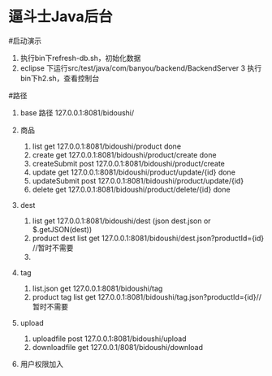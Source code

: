 逼斗士Java后台
======
#启动演示
1. 执行bin下refresh-db.sh，初始化数据
2. eclipse 下运行src/test/java/com/banyou/backend/BackendServer
3  执行bin下h2.sh，查看控制台

#路径
1. base 路径 127.0.0.1:8081/bidoushi/

2. 商品
    1. list get 127.0.0.1:8081/bidoushi/product                     done 
    2. create get 127.0.0.1:8081/bidoushi/product/create            done
    2. createSubmit post 127.0.0.1:8081/bidoushi/product/create
    3. update get 127.0.0.1:8081/bidoushi/product/update/{id}       done
    4. updateSubmit post 127.0.0.1:8081/bidoushi/product/update/{id}
    5. delete get 127.0.0.1:8081/bidoushi/product/delete/{id}       done

3. dest 
    1. list get 127.0.0.1:8081/bidoushi/dest (json dest.json or $.getJSON(dest))
    2. product dest list get 127.0.0.1:8081/bidoushi/dest.json?productId={id} //暂时不需要
    3. 
    
4. tag
    1. list.json get 127.0.0.1:8081/bidoushi/tag
	2. product tag list get 127.0.0.1:8081/bidoushi/tag.json?productId={id}//暂时不需要

5. upload
    1. uploadfile post 127.0.0.1:8081/bidoushi/upload
    2. downloadfile get 127.0.0.1/8081/bidoushi/download
    
6. 用户权限加入


